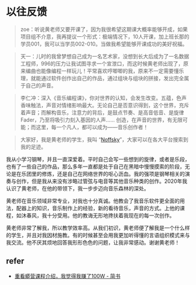 # 以往反馈
> zoe：听说黄老师又要开课了，因为我很希望这期课大概率能够开成，如果项目组不介意，我再提议一个形式：极端情况下，10人开课，加上班长那的学员001，我可以当学员002-010。当做我希望能够开课成功的美好祝福。

> 天一：儿时的我曾梦想自己成为一名艺术家，没想到长大后成为了一名数据工程师，996的压力让我试图寻求一个宣泄口，而这时候黄老师出现了，原来编曲也能像编程一样玩儿！平常喜欢哼唧唧的我，原来不一定需要懂乐理，就能通过软件创作出自己的作品，通过组块与组块的拼接，发出完全属于自己的声音。

> 李仁冲：深入《音乐编程课》，你对世界的认知，会发生改变。五蕴，色声香味触法，声音对情绪影响最大。无论自己是否意识得到，这个世界，充斥着声音；而解构音乐，注意力的背后，是鼓点节奏、是高音低音、是旋律Fader，乃至将吸引力刻入基因的人声……
  > 创造，在声音的世界，有无限可能；而这里，每一个凡人，都可以成为——音乐创作者！

> 大家好，我是黄老师的学生，我叫 “[Noffsky](https://music.163.com/#/artist?id=12002097)”，大家可以在各大平台搜索到我的足迹。

我从小学习钢琴，并且一直深爱着。平时自己会写一些想到的旋律，或者是乐段，也有了一些自己的作品，那么多年一直都是处于自己在黑暗中慢慢摸索的阶段，无论是在乐团里的修炼，还是自己在网络世界的呕心沥血。我的强项是钢琴相关的演奏与创作，但是我从来没有涉略过管弦与电音等其他音乐种类的创作。2020年我认识了黄老师，在他的带领下，我一步步迈向音乐森林的深处。

黄老师在音乐领域非常专业，对我也十分真诚。他教会了我音乐软件更全面的用法，配器上的知识，音乐制作上的经验，新的看待音乐，声音的方式。上他的课程，如沐春风，我十分受用。他的教诲无形地搀扶着我现在的每一次创作。

黄老师非常了解我，所以教学效率高。从我们初识，黄老师便了解我是一个什么样的学生，并且对我因材施教。有的时候甚至会用我更加听得懂的言语组织模式来与我交流。他不厌其烦地回答我形形色色的问题，让我非常感动。谢谢黄老师！

## refer

- [重看蟒营课程介绍，我觉得我赚了100W - 简书](https://www.jianshu.com/p/5a62b8ff2510)
